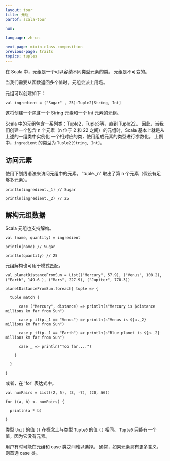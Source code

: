 ```yaml
---
layout: tour
title: 元组
partof: scala-tour

num: 

language: zh-cn

next-page: mixin-class-composition
previous-page: traits
topics: tuples
---
```


在 Scala 中，元组是一个可以容纳不同类型元素的类。
元组是不可变的。

当我们需要从函数返回多个值时，元组会派上用场。

元组可以创建如下：

```tut
val ingredient = ("Sugar" , 25):Tuple2[String, Int]
```
这将创建一个包含一个 String 元素和一个 Int 元素的元组。

Scala 中的元组包含一系列类：Tuple2，Tuple3等，直到 Tuple22。
因此，当我们创建一个包含 n 个元素（n 位于 2 和 22 之间）的元组时，Scala 基本上就是从上述的一组类中实例化
一个相对应的类，使用组成元素的类型进行参数化。
上例中，`ingredient` 的类型为 `Tuple2[String, Int]`。

## 访问元素

使用下划线语法来访问元组中的元素。
'tuple._n' 取出了第 n 个元素（假设有足够多元素）。

```tut
println(ingredient._1) // Sugar

println(ingredient._2) // 25
```

## 解构元组数据

Scala 元组也支持解构。

```tut
val (name, quantity) = ingredient

println(name) // Sugar

println(quantity) // 25
```

元组解构也可用于模式匹配。

```tut
val planetDistanceFromSun = List(("Mercury", 57.9), ("Venus", 108.2), ("Earth", 149.6 ), ("Mars", 227.9), ("Jupiter", 778.3))

planetDistanceFromSun.foreach{ tuple => {
  
  tuple match {
    
      case ("Mercury", distance) => println(s"Mercury is $distance millions km far from Sun")
      
      case p if(p._1 == "Venus") => println(s"Venus is ${p._2} millions km far from Sun")
      
      case p if(p._1 == "Earth") => println(s"Blue planet is ${p._2} millions km far from Sun")
      
      case _ => println("Too far....")
      
    }
    
  }
  
}
```

或者，在 'for' 表达式中。

```tut
val numPairs = List((2, 5), (3, -7), (20, 56))

for ((a, b) <- numPairs) {

  println(a * b)
  
}
```

类型 `Unit` 的值 `()` 在概念上与类型 `Tuple0` 的值 `()` 相同。 `Tuple0` 只能有一个值，因为它没有元素。

用户有时可能在元组和 case 类之间难以选择。 通常，如果元素具有更多含义，则首选 case 类。
